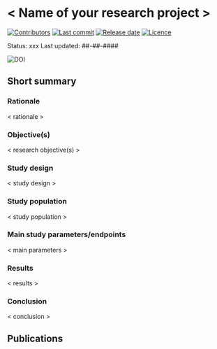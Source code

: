 # < Name of your research project >
[![Contributors](https://img.shields.io/github/contributors/AIforAnesthesiology/Project-Template)](https://github.com/AIforAnesthesiology/Project-Template/graphs/contributors)
[![Last commit](https://img.shields.io/github/last-commit/AIforAnesthesiology/Project-Template)](https://github.com/AIforAnesthesiology/Project-Template/commits/master)
[![Release date](https://img.shields.io/github/release-date/AIforAnesthesiology/Project-Template)](https://github.com/AIforAnesthesiology/Project-Template/releases)
[![Licence](https://img.shields.io/github/license/AIforAnesthesiology/Project-Template)](https://github.com/AIforAnesthesiology/Project-Template/blob/main/LICENSE) 
<!-- look at the urls above and replace 'Project-Template' with the name of your repository -->

Status: xxx <!-- in preparation / ongoing (data collection) / ongoing (analysis) / completed -->
Last updated: ##-##-#### <!-- date when the information in this readme file was last updated -->

![DOI](https://img.shields.io/badge/DOI-00000000-blue) <!-- Repository DOI for this github repository. Request a DOI from [Zenodo](https://zenodo.org) -->

## Short summary

### Rationale
< rationale >

### Objective(s)
< research objective(s) >

### Study design
< study design >

### Study population
< study population >

### Main study parameters/endpoints
< main parameters >

### Results
< results >

### Conclusion
< conclusion >

## Publications

<!--  
	Create a list of your publications related to this project. 

	Example:
	* Author One, Author Two, Author Three, et al. Title of the journal article. J Abbr. 2021;20(3):100-110. doi:[000.00000-0000](http://doi.org/000.00000-0000). 
 -->